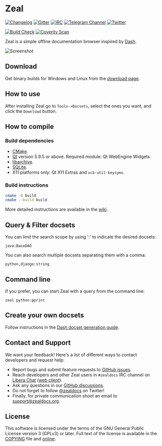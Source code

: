 # Zeal

[![Changelog](https://img.shields.io/github/release/zealdocs/zeal.svg?style=flat-square)](https://github.com/zealdocs/zeal/releases)
[![Gitter](https://img.shields.io/gitter/room/zealdocs/zeal.svg?style=flat-square)](https://gitter.im/zealdocs/zeal)
[![IRC](https://img.shields.io/badge/chat-on%20irc-blue.svg?style=flat-square)](https://web.libera.chat/#zealdocs)
[![Telegram Channel](https://img.shields.io/badge/follow-on%20telegram-179cde.svg?style=flat-square)](https://telegram.me/zealdocsapp)
[![Twitter](https://img.shields.io/badge/follow-on%20twitter-1da1f2.svg?style=flat-square)](https://twitter.com/zealdocs)

[![Build Check](https://img.shields.io/github/actions/workflow/status/zealdocs/zeal/build-check.yaml?style=flat-square)](https://github.com/zealdocs/zeal/actions/workflows/build-check.yaml)
[![Coverity Scan](https://img.shields.io/coverity/scan/4271.svg?style=flat-square)](https://scan.coverity.com/projects/4271)

Zeal is a simple offline documentation browser inspired by [Dash](https://kapeli.com/dash).

![Screenshot](https://github.com/zealdocs/zeal/assets/714940/e8443bb4-ccb9-469b-89d6-b5b3bfc7e239)

## Download

Get binary builds for Windows and Linux from the [download page](https://zealdocs.org/download.html).

## How to use

After installing Zeal go to `Tools->Docsets`, select the ones you want, and click the `Download` button.

## How to compile

### Build dependencies

* [CMake](https://cmake.org/).
* [Qt](https://www.qt.io/) version 5.9.5 or above. Required module: Qt WebEngine Widgets.
* [libarchive](https://libarchive.org/).
* [SQLite](https://sqlite.org/).
* X11 platforms only: Qt X11 Extras and `xcb-util-keysyms`.

### Build instructions

```sh
cmake -B build
cmake --build build
```

More detailed instructions are available in the [wiki](https://github.com/zealdocs/zeal/wiki).

## Query & Filter docsets

You can limit the search scope by using ':' to indicate the desired docsets:

`java:BaseDAO`

You can also search multiple docsets separating them with a comma:

`python,django:string`

## Command line

If you prefer, you can start Zeal with a query from the command line:

`zeal python:pprint`

## Create your own docsets

Follow instructions in the [Dash docset generation guide](https://kapeli.com/docsets).

## Contact and Support

We want your feedback! Here's a list of different ways to contact developers and request help:

* Report bugs and submit feature requests to [GitHub issues](https://github.com/zealdocs/zeal/issues).
* Reach developers and other Zeal users in `#zealdocs` IRC channel on [Libera Chat](https://libera.chat) ([web client](https://web.libera.chat/#zealdocs)).
* Ask any questions in our [GitHub discussions](https://github.com/zealdocs/zeal/discussions).
* Do not forget to follow [@zealdocs](https://twitter.com/zealdocs) on Twitter!
* Finally, for private communication shoot an email to <support@zealdocs.org>.

## License

This software is licensed under the terms of the GNU General Public License version 3 (GPLv3) or later. Full text of the license is available in the [COPYING](COPYING) file and [online](https://www.gnu.org/licenses/gpl-3.0.html).
